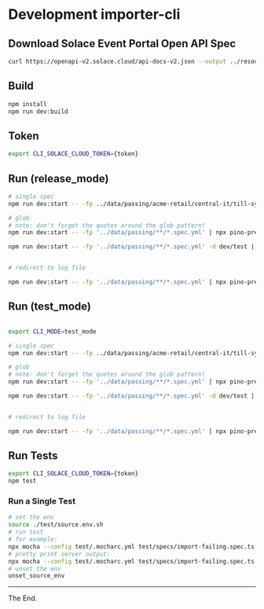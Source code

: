 # Development importer-cli


## Download Solace Event Portal Open API Spec

```bash
curl https://openapi-v2.solace.cloud/api-docs-v2.json --output ../resources/sep-openapi-spec.json
```

## Build

```bash
npm install
npm run dev:build
```

## Token

```bash
export CLI_SOLACE_CLOUD_TOKEN={token}
```

## Run (release_mode)

```bash
# single spec
npm run dev:start -- -fp ../data/passing/acme-retail/central-it/till-system/AcmeRetail-Central-IT-Provider-TillSystem-v1.spec.yml -d dev/test | npx pino-pretty

# glob
# note: don't forget the quotes around the glob pattern!
npm run dev:start -- -fp '../data/passing/**/*.spec.yml' | npx pino-pretty

npm run dev:start -- -fp '../data/passing/**/*.spec.yml' -d dev/test | npx pino-pretty


# redirect to log file

npm run dev:start -- -fp '../data/passing/**/*.spec.yml' | npx pino-pretty > ./devel/logs/log.log 2>&1


```

## Run (test_mode)


```bash

export CLI_MODE=test_mode

# single spec
npm run dev:start -- -fp ../data/passing/acme-retail/central-it/till-system/AcmeRetail-Central-IT-Provider-TillSystem-v1.spec.yml -d dev/test | npx pino-pretty

# glob
# note: don't forget the quotes around the glob pattern!
npm run dev:start -- -fp '../data/passing/**/*.spec.yml' | npx pino-pretty

npm run dev:start -- -fp '../data/passing/**/*.spec.yml' -d dev/test | npx pino-pretty


# redirect to log file

npm run dev:start -- -fp '../data/passing/**/*.spec.yml' | npx pino-pretty > ./devel/logs/log.log 2>&1


```

## Run Tests

```bash
export CLI_SOLACE_CLOUD_TOKEN={token}
npm test
```

### Run a Single Test
````bash
# set the env
source ./test/source.env.sh
# run test
# for example:
npx mocha --config test/.mocharc.yml test/specs/import-failing.spec.ts
# pretty print server output:
npx mocha --config test/.mocharc.yml test/specs/import-failing.spec.ts | npx pino-pretty
# unset the env
unset_source_env
````



---

The End.
